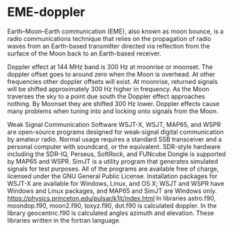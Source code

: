 # EME-doppler
Earth–Moon–Earth communication (EME), also known as moon bounce, is a radio communications technique that relies on the propagation of radio waves from an Earth-based transmitter directed via reflection from the surface of the Moon back to an Earth-based receiver.

Doppler effect at 144 MHz band is 300 Hz at moonrise or moonset. The doppler offset goes to around zero when the Moon is overhead. At other frequencies other doppler offsets will exist. At moonrise, returned signals will be shifted approximately 300 Hz higher in frequency. As the Moon traverses the sky to a point due south the Doppler effect approaches nothing. By Moonset they are shifted 300 Hz lower. Doppler effects cause many problems when tuning into and locking onto signals from the Moon.

Weak Signal Communication Software
WSJT-X, WSJT, MAP65, and WSPR are open-source programs designed for weak-signal digital communication by amateur radio.  Normal usage requires a standard SSB transceiver and a personal computer with soundcard, or the equivalent.  SDR-style hardware including the SDR-IQ, Perseus, SoftRock, and FUNcube Dongle is supported by MAP65 and WSPR. SimJT is a utility program that generates simulated signals for test purposes. All of the programs are available free of charge, licensed under the GNU General Public License.  Installation packages for WSJT-X are available for Windows, Linux, and OS X; WSJT and WSPR have Windows and Linux packages, and MAP65 and SimJT are Windows only.
https://physics.princeton.edu/pulsar/k1jt/index.html
In libraries astro.f90, moondop.f90, moon2.f90, toxyz.f90, dot.f90 is calculated doppler. In the library geocentric.f90 is calculated angles azimuth and elevation. These libraries written in the fortran language.









